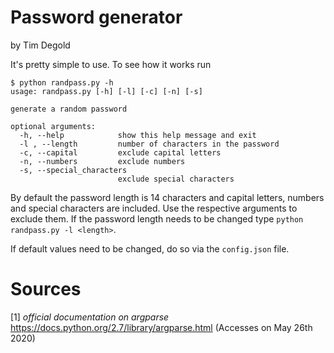 # Password generator

by Tim Degold

It's pretty simple to use. To see how it works run 

```
$ python randpass.py -h
usage: randpass.py [-h] [-l] [-c] [-n] [-s]

generate a random password

optional arguments:
  -h, --help            show this help message and exit
  -l , --length         number of characters in the password
  -c, --capital         exclude capital letters
  -n, --numbers         exclude numbers
  -s, --special_characters
                        exclude special characters

```

By default the password length is 14 characters and capital letters, numbers and special characters are included. Use the respective arguments to exclude them. If the password length needs to be changed type `python randpass.py -l <length>`.

If default values need to be changed, do so via the `config.json` file.

# Sources

[1] *official documentation on argparse* https://docs.python.org/2.7/library/argparse.html (Accesses on May 26th 2020)
